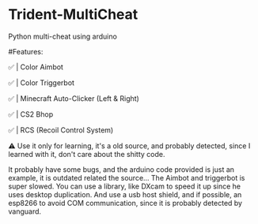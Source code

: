 # Trident-MultiCheat

Python multi-cheat using arduino

#Features:

✅️ | Color Aimbot

✅️ | Color Triggerbot

✅️ | Minecraft Auto-Clicker (Left & Right)

✅️ | CS2 Bhop

✅️ | RCS (Recoil Control System)

⚠️ Use it only for learning, it's a old source, and probably detected, since I learned with it, don't care about the shitty code. 

It probably have some bugs, and the arduino code provided is just an example, it is outdated related the source... The Aimbot and triggerbot is super slowed. You can use a library, like DXcam to speed it up since he uses desktop duplication. And use a usb host shield, and if possible, an esp8266 to avoid COM communication, since it is probably detected by vanguard.
